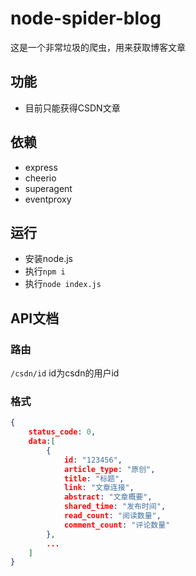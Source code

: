 # node-spider-blog

这是一个非常垃圾的爬虫，用来获取博客文章

## 功能

- 目前只能获得CSDN文章

## 依赖

- express
- cheerio
- superagent
- eventproxy

## 运行

- 安装node.js
- 执行`npm i`
- 执行`node index.js`

## API文档

### 路由
`/csdn/id` id为csdn的用户id
### 格式
```json
{
    status_code: 0,
    data:[
        {
            id: "123456",
            article_type: "原创",
            title: "标题",
            link: "文章连接",
            abstract: "文章概要",
            shared_time: "发布时间",
            read_count: "阅读数量",
            comment_count: "评论数量"
        },
        ...
    ]
}
```